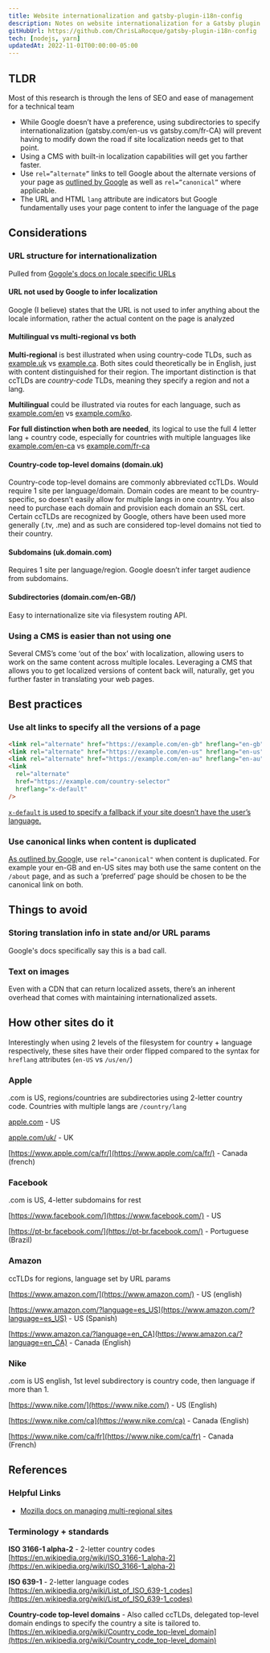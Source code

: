 ```yaml
---
title: Website internationalization and gatsby-plugin-i18n-config
description: Notes on website internationalization for a Gatsby plugin that never was.
gitHubUrl: https://github.com/ChrisLaRocque/gatsby-plugin-i18n-config
tech: [nodejs, yarn]
updatedAt: 2022-11-01T00:00:00-05:00
---
```


## TLDR

Most of this research is through the lens of SEO and ease of management for a technical team

- While Google doesn’t have a preference, using subdirectories to specify internationalization (gatsby.com/en-us vs gatsby.com/fr-CA) will prevent having to modify down the road if site localization needs get to that point.
- Using a CMS with built-in localization capabilities will get you farther faster.
- Use `rel=”alternate”` links to tell Google about the alternate versions of your page as [outlined by Google](https://developers.google.com/search/docs/specialty/international/localized-versions#html) as well as `rel=”canonical”` where applicable.
- The URL and HTML `lang` attribute are indicators but Google fundamentally uses your page content to infer the language of the page

## Considerations

### URL structure for internationalization

Pulled from [Gogole's docs on locale specific URLs](https://developers.google.com/search/docs/specialty/international/managing-multi-regional-sites#locale-specific-urls)

#### URL not used by Google to infer localization

Google (I believe) states that the URL is not used to infer anything about the locale information, rather the actual content on the page is analyzed

#### Multilingual vs multi-regional vs both

**Multi-regional** is best illustrated when using country-code TLDs, such as [example.uk](http://example.uk) vs [example.ca](http://example.ca). Both sites could theoretically be in English, just with content distinguished for their region. The important distinction is that ccTLDs are _country-code_ TLDs, meaning they specify a region and not a lang.

**Multilingual** could be illustrated via routes for each language, such as [example.com/en](http://example.com/en) vs [example.com/ko](http://example.com/ko).

**For full distinction when both are needed**, its logical to use the full 4 letter lang + country code, especially for countries with multiple languages like [example.com/en-ca](http://example.com/en-ca) vs [example.com/fr-ca](http://example.com/fr-ca)

#### Country-code top-level domains (domain.uk)

Country-code top-level domains are commonly abbreviated ccTLDs. Would require 1 site per language/domain. Domain codes are meant to be country-specific, so doesn’t easily allow for multiple langs in one country. You also need to purchase each domain and provision each domain an SSL cert. Certain ccTLDs are recognized by Google, others have been used more generally (.tv, .me) and as such are considered top-level domains not tied to their country.

#### Subdomains (uk.domain.com)

Requires 1 site per language/region. Google doesn’t infer target audience from subdomains.

#### Subdirectories (domain.com/en-GB/)

Easy to internationalize site via filesystem routing API.

### Using a CMS is easier than not using one

Several CMS’s come ‘out of the box’ with localization, allowing users to work on the same content across multiple locales. Leveraging a CMS that allows you to get localized versions of content back will, naturally, get you further faster in translating your web pages.

## Best practices

### Use alt links to specify all the versions of a page

```html
<link rel="alternate" href="https://example.com/en-gb" hreflang="en-gb" />
<link rel="alternate" href="https://example.com/en-us" hreflang="en-us" />
<link rel="alternate" href="https://example.com/en-au" hreflang="en-au" />
<link
  rel="alternate"
  href="https://example.com/country-selector"
  hreflang="x-default"
/>
```

[`x-default` is used to specify a fallback if your site doesn’t have the user’s language.](https://developers.google.com/search/docs/specialty/international/localized-versions#html)

### Use canonical links when content is duplicated

[As outlined by Googl](https://developers.google.com/search/docs/specialty/international/managing-multi-regional-sites#dup-content)e, use `rel="canonical"` when content is duplicated. For example your en-GB and en-US sites may both use the same content on the `/about` page, and as such a ‘preferred’ page should be chosen to be the canonical link on both.

## Things to avoid

### Storing translation info in state and/or URL params

Google's docs specifically say this is a bad call.

### Text on images

Even with a CDN that can return localized assets, there’s an inherent overhead that comes with maintaining internationalized assets.

## How other sites do it

Interestingly when using 2 levels of the filesystem for country + language respectively, these sites have their order flipped compared to the syntax for `hreflang` attributes (`en-US` vs `/us/en/`)

### Apple

.com is US, regions/countries are subdirectories using 2-letter country code. Countries with multiple langs are `/country/lang`

[apple.com](http://apple.com) - US

[apple.com/uk/](http://apple.com/uk/) - UK

[https://www.apple.com/ca/fr/](https://www.apple.com/ca/fr/) - Canada (french)

### Facebook

.com is US, 4-letter subdomains for rest

[https://www.facebook.com/](https://www.facebook.com/) - US

[https://pt-br.facebook.com/](https://pt-br.facebook.com/) - Portuguese (Brazil)

### Amazon

ccTLDs for regions, language set by URL params

[https://www.amazon.com/](https://www.amazon.com/) - US (english)

[https://www.amazon.com/?language=es_US](https://www.amazon.com/?language=es_US) - US (Spanish)

[https://www.amazon.ca/?language=en_CA](https://www.amazon.ca/?language=en_CA) - Canada (English)

### Nike

.com is US english, 1st level subdirectory is country code, then language if more than 1.

[https://www.nike.com/](https://www.nike.com/) - US (English)

[https://www.nike.com/ca](https://www.nike.com/ca) - Canada (English)

[https://www.nike.com/ca/fr](https://www.nike.com/ca/fr) - Canada (French)

## References

### Helpful Links

- [Mozilla docs on managing multi-regional sites](https://developers.google.com/search/docs/specialty/international/managing-multi-regional-sites)

### Terminology + standards

**ISO 3166-1 alpha-2** - 2-letter country codes [https://en.wikipedia.org/wiki/ISO_3166-1_alpha-2](https://en.wikipedia.org/wiki/ISO_3166-1_alpha-2)

**ISO 639-1** - 2-letter language codes [https://en.wikipedia.org/wiki/List_of_ISO_639-1_codes](https://en.wikipedia.org/wiki/List_of_ISO_639-1_codes)

**Country-code top-level domains** - Also called ccTLDs, delegated top-level domain endings to specify the country a site is tailored to. [https://en.wikipedia.org/wiki/Country_code_top-level_domain](https://en.wikipedia.org/wiki/Country_code_top-level_domain)
